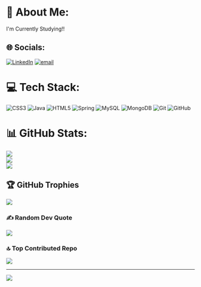 # 💫 About Me:
I'm Currently Studying!!


## 🌐 Socials:
[![LinkedIn](https://img.shields.io/badge/LinkedIn-%230077B5.svg?logo=linkedin&logoColor=white)](https://linkedin.com/in/linkedin.com/in/deeptanuj108/) [![email](https://img.shields.io/badge/Email-D14836?logo=gmail&logoColor=white)](mailto:deeptanujgupta2016@gmail.com) 

# 💻 Tech Stack:
![CSS3](https://img.shields.io/badge/css3-%231572B6.svg?style=for-the-badge&logo=css3&logoColor=white) ![Java](https://img.shields.io/badge/java-%23ED8B00.svg?style=for-the-badge&logo=openjdk&logoColor=white) ![HTML5](https://img.shields.io/badge/html5-%23E34F26.svg?style=for-the-badge&logo=html5&logoColor=white) ![Spring](https://img.shields.io/badge/spring-%236DB33F.svg?style=for-the-badge&logo=spring&logoColor=white) ![MySQL](https://img.shields.io/badge/mysql-4479A1.svg?style=for-the-badge&logo=mysql&logoColor=white) ![MongoDB](https://img.shields.io/badge/MongoDB-%234ea94b.svg?style=for-the-badge&logo=mongodb&logoColor=white) ![Git](https://img.shields.io/badge/git-%23F05033.svg?style=for-the-badge&logo=git&logoColor=white) ![GitHub](https://img.shields.io/badge/github-%23121011.svg?style=for-the-badge&logo=github&logoColor=white)
# 📊 GitHub Stats:
![](https://github-readme-stats.vercel.app/api?username=Deeptanuj&theme=dark&hide_border=false&include_all_commits=false&count_private=false)<br/>
![](https://nirzak-streak-stats.vercel.app/?user=Deeptanuj&theme=dark&hide_border=false)<br/>
![](https://github-readme-stats.vercel.app/api/top-langs/?username=Deeptanuj&theme=dark&hide_border=false&include_all_commits=false&count_private=false&layout=compact)

## 🏆 GitHub Trophies
![](https://github-profile-trophy.vercel.app/?username=Deeptanuj&theme=radical&no-frame=false&no-bg=true&margin-w=4)

### ✍️ Random Dev Quote
![](https://quotes-github-readme.vercel.app/api?type=horizontal&theme=radical)

### 🔝 Top Contributed Repo
![](https://github-contributor-stats.vercel.app/api?username=Deeptanuj&limit=5&theme=dark&combine_all_yearly_contributions=true)

---
[![](https://visitcount.itsvg.in/api?id=Deeptanuj&icon=0&color=0)](https://visitcount.itsvg.in)

<!-- Proudly created with GPRM ( https://gprm.itsvg.in ) -->
